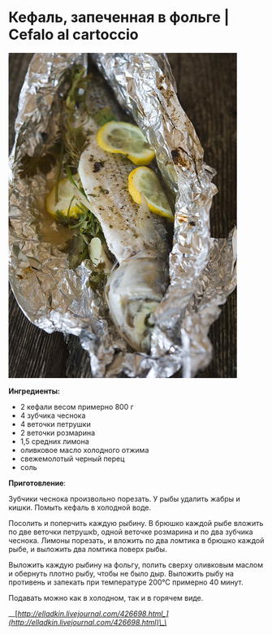 # Кефаль, запеченная в фольге \| Cefalo al cartoccio

![](../pics/5531136303_826b4f327d_z-1-.jpg)

**Ингредиенты:**

* 2 кефали весом примерно 800 г
* 4 зубчика чеснока
* 4 веточки петрушки 
* 2 веточки розмарина 
* 1,5 средних лимона 
* оливковое масло холодного отжима 
* свежемолотый черный перец 
* соль

**Приготовление**:

Зубчики чеснока произвольно порезать. У рыбы удалить жабры и кишки. Помыть кефаль в холодной воде.

Посолить и поперчить каждую рыбину. В брюшко каждой рыбе вложить по две веточки петрушкb, одной веточке розмарина и по два зубчика чеснока. Лимоны порезать, и вложить по два ломтика в брюшко каждой рыбе, и выложить два ломтика поверх рыбы.

Выложить каждую рыбину на фольгу, полить сверху оливковым маслом и обернуть плотно рыбу, чтобы не было дыр. Выложить рыбу на противень и запекать при температуре 200°С примерно 40 минут.

Подавать можно как в холодном, так и в горячем виде.

\_\_[_http://elladkin.livejournal.com/426698.html_](http://elladkin.livejournal.com/426698.html)\_\_

